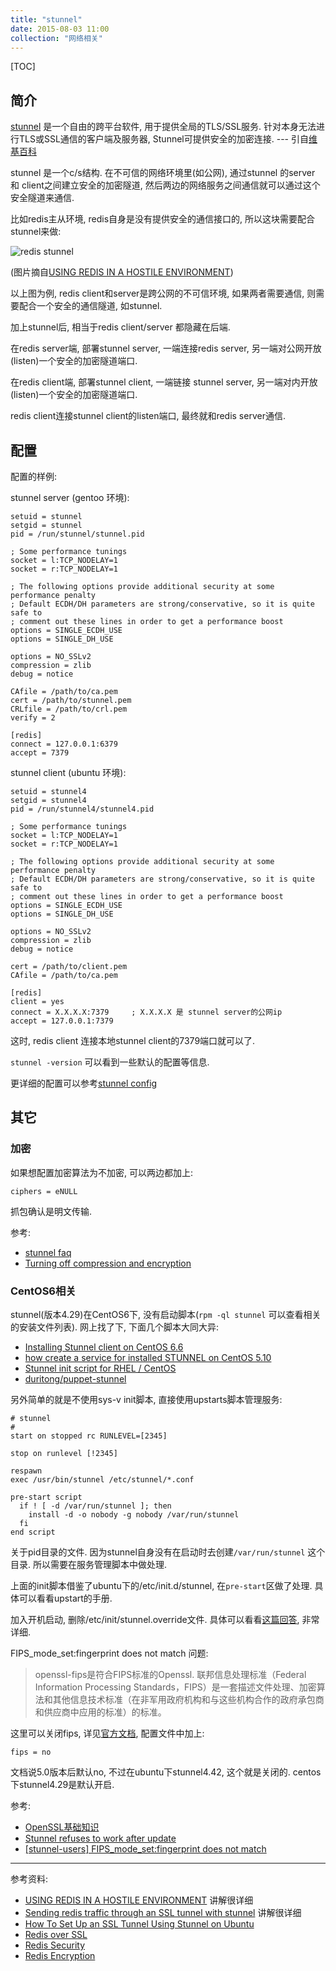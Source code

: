 ```yaml
---
title: "stunnel"
date: 2015-08-03 11:00
collection: "网络相关"
---
```


[TOC]

## 简介 ##

[stunnel](https://www.stunnel.org/index.html) 是一个自由的跨平台软件, 用于提供全局的TLS/SSL服务. 针对本身无法进行TLS或SSL通信的客户端及服务器, Stunnel可提供安全的加密连接. --- 引自[维基百科](https://zh.wikipedia.org/wiki/Stunnel)

stunnel 是一个c/s结构. 在不可信的网络环境里(如公网), 通过stunnel 的server 和 client之间建立安全的加密隧道, 然后两边的网络服务之间通信就可以通过这个安全隧道来通信.

比如redis主从环境, redis自身是没有提供安全的通信接口的, 所以这块需要配合stunnel来做:

![redis stunnel](http://tankywoo-wb.b0.upaiyun.com/redis-stunnel.png)

(图片摘自[USING REDIS IN A HOSTILE ENVIRONMENT](https://www.packtpub.com/books/content/using-redis-hostile-environment-advanced))

以上图为例, redis client和server是跨公网的不可信环境, 如果两者需要通信, 则需要配合一个安全的通信隧道, 如stunnel.

加上stunnel后, 相当于redis client/server 都隐藏在后端.

在redis server端, 部署stunnel server, 一端连接redis server, 另一端对公网开放(listen)一个安全的加密隧道端口.

在redis client端, 部署stunnel client, 一端链接 stunnel server, 另一端对内开放(listen)一个安全的加密隧道端口.

redis client连接stunnel client的listen端口, 最终就和redis server通信.

## 配置 ##

配置的样例:

stunnel server (gentoo 环境):

    setuid = stunnel
    setgid = stunnel
    pid = /run/stunnel/stunnel.pid

    ; Some performance tunings
    socket = l:TCP_NODELAY=1
    socket = r:TCP_NODELAY=1

    ; The following options provide additional security at some performance penalty
    ; Default ECDH/DH parameters are strong/conservative, so it is quite safe to
    ; comment out these lines in order to get a performance boost
    options = SINGLE_ECDH_USE
    options = SINGLE_DH_USE

    options = NO_SSLv2
    compression = zlib
    debug = notice

    CAfile = /path/to/ca.pem
    cert = /path/to/stunnel.pem
    CRLfile = /path/to/crl.pem
    verify = 2

    [redis]
    connect = 127.0.0.1:6379
    accept = 7379

stunnel client (ubuntu 环境):

    setuid = stunnel4
    setgid = stunnel4
    pid = /run/stunnel4/stunnel4.pid

    ; Some performance tunings
    socket = l:TCP_NODELAY=1
    socket = r:TCP_NODELAY=1

    ; The following options provide additional security at some performance penalty
    ; Default ECDH/DH parameters are strong/conservative, so it is quite safe to
    ; comment out these lines in order to get a performance boost
    options = SINGLE_ECDH_USE
    options = SINGLE_DH_USE

    options = NO_SSLv2
    compression = zlib
    debug = notice

    cert = /path/to/client.pem
    CAfile = /path/to/ca.pem

    [redis]
    client = yes
    connect = X.X.X.X:7379     ; X.X.X.X 是 stunnel server的公网ip
    accept = 127.0.0.1:7379

这时, redis client 连接本地stunnel client的7379端口就可以了.

`stunnel -version` 可以看到一些默认的配置等信息.

更详细的配置可以参考[stunnel config](https://www.stunnel.org/config_unix.html)

## 其它 ##

### 加密 ###

如果想配置加密算法为不加密, 可以两边都加上:

    ciphers = eNULL

抓包确认是明文传输.

参考:

* [stunnel faq](http://www.onsight.com/faq/stunnel/stunnel-faq-1.html)
* [Turning off compression and encryption](http://osdir.com/ml/network.stunnel.user/2003-12/msg00058.html)


### CentOS6相关 ###

stunnel(版本4.29)在CentOS6下, 没有启动脚本(`rpm -ql stunnel` 可以查看相关的安装文件列表). 网上找了下, 下面几个脚本大同大异:

* [Installing Stunnel client on CentOS 6.6](https://randomcentos.wordpress.com/2015/04/21/installing-stunnel-client-on-centos-6-6/)
* [how create a service for installed STUNNEL on CentOS 5.10](http://stackoverflow.com/questions/23545797/how-create-a-service-for-installed-stunnel-on-centos-5-10)
* [Stunnel init script for RHEL / CentOS](http://www.riccardoriva.info/blog/?p=1047)
* [duritong/puppet-stunnel](https://github.com/duritong/puppet-stunnel/blob/master/files/CentOS/stunnel.init)

另外简单的就是不使用sys-v init脚本, 直接使用upstarts脚本管理服务:

    # stunnel
    #
    start on stopped rc RUNLEVEL=[2345]

    stop on runlevel [!2345]

    respawn
    exec /usr/bin/stunnel /etc/stunnel/*.conf

    pre-start script
      if ! [ -d /var/run/stunnel ]; then
        install -d -o nobody -g nobody /var/run/stunnel
      fi
    end script

关于pid目录的文件. 因为stunnel自身没有在启动时去创建`/var/run/stunnel` 这个目录. 所以需要在服务管理脚本中做处理.

上面的init脚本借鉴了ubuntu下的/etc/init.d/stunnel, 在`pre-start`区做了处理. 具体可以看看upstart的手册.

加入开机启动, 删除/etc/init/stunnel.override文件. 具体可以看看[这篇回答](http://askubuntu.com/questions/19320/how-to-enable-or-disable-services), 非常详细.

FIPS_mode_set:fingerprint does not match 问题:

> openssl-fips是符合FIPS标准的Openssl.
> 联邦信息处理标准（Federal Information Processing Standards，FIPS）是一套描述文件处理、加密算法和其他信息技术标准（在非军用政府机构和与这些机构合作的政府承包商和供应商中应用的标准）的标准。

这里可以关闭fips, 详见[官方文档](https://www.stunnel.org/static/stunnel.html), 配置文件中加上:

    fips = no

文档说5.0版本后默认no, 不过在ubuntu下stunnel4.42, 这个就是关闭的. centos下stunnel4.29是默认开启.

参考:

* [OpenSSL基础知识](http://www.cnblogs.com/274914765qq/p/4513362.html)
* [Stunnel refuses to work after update](http://www.vcloudnine.de/stunnel-refuses-to-work-after-update/)
* [[stunnel-users] FIPS_mode_set:fingerprint does not match](https://www.stunnel.org/pipermail/stunnel-users/2012-March/003608.html)

---

参考资料:

* [USING REDIS IN A HOSTILE ENVIRONMENT](https://www.packtpub.com/books/content/using-redis-hostile-environment-advanced) 讲解很详细
* [Sending redis traffic through an SSL tunnel with stunnel](http://bencane.com/2014/02/18/sending-redis-traffic-through-an-ssl-tunnel-with-stunnel/) 讲解很详细
* [How To Set Up an SSL Tunnel Using Stunnel on Ubuntu](https://www.digitalocean.com/community/tutorials/how-to-set-up-an-ssl-tunnel-using-stunnel-on-ubuntu)
* [Redis over SSL](http://stephenmeehan.com/2014/04/redis-over-ssl/)
* [Redis Security](http://redis.io/topics/security)
* [Redis Encryption](http://redis.io/topics/encryption)




